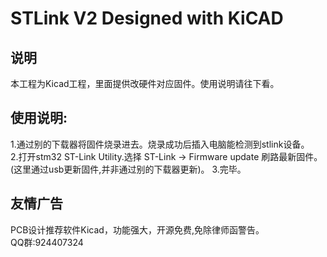 # STLink V2  Designed with KiCAD

## 说明  
本工程为Kicad工程，里面提供改硬件对应固件。使用说明请往下看。    

## 使用说明:
1.通过别的下载器将固件烧录进去。烧录成功后插入电脑能检测到stlink设备。   
2.打开stm32 ST-Link Utility.选择 ST-Link -> Firmware update 刷路最新固件。(这里通过usb更新固件,并非通过别的下载器更新)。
3.完毕。


## 友情广告
PCB设计推荐软件Kicad，功能强大，开源免费,免除律师函警告。       
QQ群:924407324